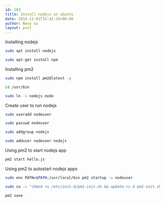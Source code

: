 ```yaml
---
id: 283
title: Install nodejs on ubuntu
date: 2016-12-01T15:42:29+00:00
author: Navy Su
layout: post
---
```

Installing nodejs

```bash
sudo apt install nodejs

sudo apt-get install npm
```

Installing pm2

```bash
sudo npm install pm2@latest -g

cd /usr/bin

sudo ln -s nodejs node
```

Create user to run nodejs

```bash
sudo useradd nodeuser

sudo passwd nodeuser

sudo addgroup nodejs

sudo adduser nodeuser nodejs
```

Using pm2 to start nodejs app

```bash
pm2 start hello.js
```

Using pm2 to autostart nodejs apps

```bash
sudo env PATH=$PATH:/usr/local/bin pm2 startup -u nodeuser

sudo su -c "chmod +x /etc/init.d/pm2-init.sh && update-rc.d pm2-init.sh defaults"

pm2 save
```